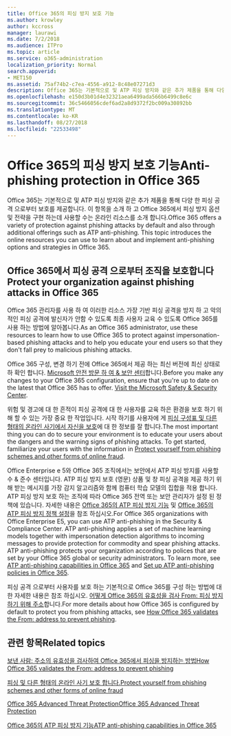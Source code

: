 ```yaml
---
title: Office 365의 피싱 방지 보호 기능
ms.author: krowley
author: kccross
manager: laurawi
ms.date: 7/2/2018
ms.audience: ITPro
ms.topic: article
ms.service: o365-administration
localization_priority: Normal
search.appverid:
- MET150
ms.assetid: 75af74b2-c7ea-4556-a912-8c48e07271d3
description: Office 365는 기본적으로 및 ATP 피싱 방지와 같은 추가 제품을 통해 다양 한 피싱 공격 으로부터 보호를 제공합니다. 이 항목을 소개 하 고 Office 365에서 피싱 방지 옵션 및 전략을 구현 하는데 사용할 수는 온라인 리소스를 소개 합니다.
ms.openlocfilehash: e150d3b01d4e32321aea6499ada566b6499c8e6c
ms.sourcegitcommit: 36c5466056cdef6ad2a8d9372f2bc009a30892bb
ms.translationtype: MT
ms.contentlocale: ko-KR
ms.lasthandoff: 08/27/2018
ms.locfileid: "22533498"
---
```

# <a name="anti-phishing-protection-in-office-365"></a><span data-ttu-id="6906a-104">Office 365의 피싱 방지 보호 기능</span><span class="sxs-lookup"><span data-stu-id="6906a-104">Anti-phishing protection in Office 365</span></span>

<span data-ttu-id="6906a-p102">Office 365는 기본적으로 및 ATP 피싱 방지와 같은 추가 제품을 통해 다양 한 피싱 공격 으로부터 보호를 제공합니다. 이 항목을 소개 하 고 Office 365에서 피싱 방지 옵션 및 전략을 구현 하는데 사용할 수는 온라인 리소스를 소개 합니다.</span><span class="sxs-lookup"><span data-stu-id="6906a-p102">Office 365 offers a variety of protection against phishing attacks by default and also through additional offerings such as ATP anti-phishing. This topic introduces the online resources you can use to learn about and implement anti-phishing options and strategies in Office 365.</span></span>
  
## <a name="protect-your-organization-against-phishing-attacks-in-office-365"></a><span data-ttu-id="6906a-107">Office 365에서 피싱 공격 으로부터 조직을 보호합니다</span><span class="sxs-lookup"><span data-stu-id="6906a-107">Protect your organization against phishing attacks in Office 365</span></span>

<span data-ttu-id="6906a-108">Office 365 관리자를 사용 하 여 이러한 리소스 가장 기반 피싱 공격을 방지 하 고 악의적인 피싱 공격에 발신자가 안함 수 있도록 최종 사용자 교육 수 있도록 Office 365를 사용 하는 방법에 알아봅니다.</span><span class="sxs-lookup"><span data-stu-id="6906a-108">As an Office 365 administrator, use these resources to learn how to use Office 365 to protect against impersonation-based phishing attacks and to help you educate your end users so that they don't fall prey to malicious phishing attacks.</span></span>
  
<span data-ttu-id="6906a-p103">Office 365 구성, 변경 하기 전에 Office 365에서 제공 하는 최신 버전에 최신 상태로 하 확인 합니다. [Microsoft 안전 방문 하 여 &amp; 보안 센터](https://www.microsoft.com/security/default.aspx)합니다.</span><span class="sxs-lookup"><span data-stu-id="6906a-p103">Before you make any changes to your Office 365 configuration, ensure that you're up to date on the latest that Office 365 has to offer. [Visit the Microsoft Safety &amp; Security Center](https://www.microsoft.com/security/default.aspx).</span></span>
  
<span data-ttu-id="6906a-p104">위험 및 경고에 대 한 흔적이 피싱 공격에 대 한 사용자를 교육 하은 환경을 보호 하기 위해 할 수 있는 가장 중요 한 작업입니다. 시작 하기를 사용자에 게 [피싱 구성표 및 다른 형태의 온라인 사기에서 자신을 보호](https://support.office.com/article/f84750b4-2f2c-46c3-89f6-e65f7f8c3546)에 대 한 정보를 잘 합니다.</span><span class="sxs-lookup"><span data-stu-id="6906a-p104">The most important thing you can do to secure your environment is to educate your users about the dangers and the warning signs of phishing attacks. To get started, familiarize your users with the information in [Protect yourself from phishing schemes and other forms of online fraud](https://support.office.com/article/f84750b4-2f2c-46c3-89f6-e65f7f8c3546).</span></span>
  
<span data-ttu-id="6906a-p105">Office Enterprise e 5와 Office 365 조직에서는 보안에서 ATP 피싱 방지를 사용할 수 &amp; 준수 센터입니다. ATP 피싱 방지 보호 (영문) 상품 및 창 피싱 공격을 제공 하기 위해 받는 메시지를 가장 감지 알고리즘와 함께 컴퓨터 학습 모델의 집합을 적용 합니다. ATP 피싱 방지 보호 하는 조직에 따라 Office 365 전역 또는 보안 관리자가 설정 된 정책에 있습니다. 자세한 내용은 [Office 365의 ATP 피싱 방지 기능](atp-anti-phishing.md) 및 [Office 365의 ATP 피싱 방지 정책 설정](set-up-atp-anti-phishing-policies.md)을 참조 하십시오.</span><span class="sxs-lookup"><span data-stu-id="6906a-p105">For Office 365 organizations with Office Enterprise E5, you can use ATP anti-phishing in the Security &amp; Compliance Center. ATP anti-phishing applies a set of machine learning models together with impersonation detection algorithms to incoming messages to provide protection for commodity and spear phishing attacks. ATP anti-phishing protects your organization according to polices that are set by your Office 365 global or security administrators. To learn more, see [ATP anti-phishing capabilities in Office 365](atp-anti-phishing.md) and [Set up ATP anti-phishing policies in Office 365](set-up-atp-anti-phishing-policies.md).</span></span>
  
<span data-ttu-id="6906a-117">피싱 공격 으로부터 사용자를 보호 하는 기본적으로 Office 365를 구성 하는 방법에 대 한 자세한 내용은 참조 하십시오. [어떻게 Office 365의 유효성을 검사 From: 피싱 방지 하기 위해 주소](how-office-365-validates-the-from-address.md)합니다.</span><span class="sxs-lookup"><span data-stu-id="6906a-117">For more details about how Office 365 is configured by default to protect you from phishing attacks, see [How Office 365 validates the From: address to prevent phishing](how-office-365-validates-the-from-address.md).</span></span>
  
## <a name="related-topics"></a><span data-ttu-id="6906a-118">관련 항목</span><span class="sxs-lookup"><span data-stu-id="6906a-118">Related topics</span></span>

[<span data-ttu-id="6906a-119">보낸 사람: 주소의 유효성을 검사하여 Office 365에서 피싱을 방지하는 방법</span><span class="sxs-lookup"><span data-stu-id="6906a-119">How Office 365 validates the From: address to prevent phishing</span></span>](how-office-365-validates-the-from-address.md)
  
[<span data-ttu-id="6906a-120">피싱 및 다른 형태의 온라인 사기 보호 합니다.</span><span class="sxs-lookup"><span data-stu-id="6906a-120">Protect yourself from phishing schemes and other forms of online fraud</span></span>](https://support.office.com/article/f84750b4-2f2c-46c3-89f6-e65f7f8c3546)
  
[<span data-ttu-id="6906a-121">Office 365 Advanced Threat Protection</span><span class="sxs-lookup"><span data-stu-id="6906a-121">Office 365 Advanced Threat Protection</span></span>](office-365-atp.md)
  
[<span data-ttu-id="6906a-122">Office 365의 ATP 피싱 방지 기능</span><span class="sxs-lookup"><span data-stu-id="6906a-122">ATP anti-phishing capabilities in Office 365</span></span>](atp-anti-phishing.md)
  


